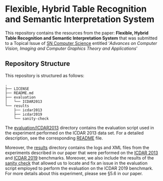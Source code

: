 # Flexible, Hybrid Table Recognition and Semantic Interpretation System

This repository contains the resources from the paper: **Flexible, Hybrid Table Recognition and Semantic Interpretation System** that was submitted to a Topical Issue of [SN Computer Science](https://www.springer.com/journal/42979) entitled ‘*Advances on Computer Vision, Imaging and Computer Graphics Theory and Applications*’

## Repository Structure
This repository is structured as follows:

```
.
├── LICENSE
├── README.md
├── evaluation
│   └── ICDAR2013
└── results
    ├── icdar2013
    ├── icdar2019
    └── sanity-check
```
The [evaluation/ICDAR2013](./evaluation/ICDAR2013) directory contains the evaluation script used in the experiment performed on the ICDAR 2013 data set. For a detailed description, see the corresponding [README](./evaluation/ICDAR2013/README.md) file.

Moreover, the [results](/results) directory contains the logs and XML files from the experiments described in our paper that were performed on the [ICDAR 2013](./results/icdar2013) and [ICDAR 2019](./results/icdar2019) benchmarks. Moreover, we also include the results of the [sanity check](./results/sanity-check) that allowed us to locate and fix an issue in the evaluation script employed to perform the evaluation on the ICDAR 2019 benchmark. For more details about this experiment, please see §5.6 in our paper.
